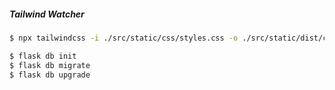 ##### Tailwind Watcher

```bash
$ npx tailwindcss -i ./src/static/css/styles.css -o ./src/static/dist/css/index.css --watch
```

```bash
$ flask db init
$ flask db migrate
$ flask db upgrade
```
